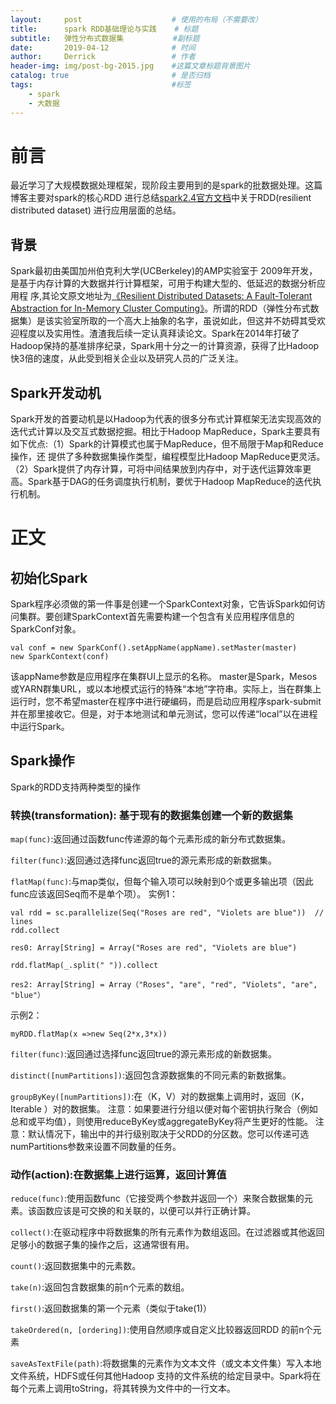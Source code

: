 ```yaml
---
layout:     post                    # 使用的布局（不需要改）
title:      spark RDD基础理论与实践    # 标题 
subtitle:   弹性分布式数据集           #副标题
date:       2019-04-12              # 时间
author:     Derrick                 # 作者
header-img: img/post-bg-2015.jpg    #这篇文章标题背景图片
catalog: true                       # 是否归档
tags:                               #标签
    - spark 
    - 大数据
---
```

# 前言
  最近学习了大规模数据处理框架，现阶段主要用到的是spark的批数据处理。这篇博客主要对spark的核心RDD
  进行总结[spark2.4官方文档](http://spark.apache.org/docs/latest)中关于RDD(resilient distributed dataset)
  进行应用层面的总结。
## 背景
  Spark最初由美国加州伯克利大学(UCBerkeley)的AMP实验室于 2009年开发，是基于内存计算的大数据并行计算框架，可用于构建大型的、低延迟的数据分析应用程   序,其论文原文地址为[《Resilient Distributed Datasets: A Fault-Tolerant Abstraction for In-Memory Cluster Computing》](https://www2.eecs.berkeley.edu/Pubs/TechRpts/2011/EECS-2011-82.pdf)。所谓的RDD（弹性分布式数据集）是该实验室所取的一个高大上抽象的名字，虽说如此，但这并不妨碍其受欢迎程度以及实用性。渣渣我后续一定认真拜读论文。Spark在2014年打破了Hadoop保持的基准排序纪录，Spark用十分之一的计算资源，获得了比Hadoop快3倍的速度，从此受到相关企业以及研究人员的广泛关注。
## Spark开发动机
  Spark开发的首要动机是以Hadoop为代表的很多分布式计算框架无法实现高效的迭代式计算以及交互式数据挖掘。相比于Hadoop MapReduce，Spark主要具有如下优点:（1）Spark的计算模式也属于MapReduce，但不局限于Map和Reduce操作，还 提供了多种数据集操作类型，编程模型比Hadoop MapReduce更灵活。（2）Spark提供了内存计算，可将中间结果放到内存中，对于迭代运算效率更高。Spark基于DAG的任务调度执行机制，要优于Hadoop MapReduce的迭代执行机制。
# 正文
## 初始化Spark
  Spark程序必须做的第一件事是创建一个SparkContext对象，它告诉Spark如何访问集群。要创建SparkContext首先需要构建一个包含有关应用程序信息的SparkConf对象。
  ```
  val conf = new SparkConf().setAppName(appName).setMaster(master)
  new SparkContext(conf)
  ```
  该appName参数是应用程序在集群UI上显示的名称。 master是Spark，Mesos或YARN群集URL，或以本地模式运行的特殊“本地”字符串。实际上，当在群集上运行时，您不希望master在程序中进行硬编码，而是启动应用程序spark-submit并在那里接收它。但是，对于本地测试和单元测试，您可以传递“local”以在进程中运行Spark。
## Spark操作
  Spark的RDD支持两种类型的操作
### 转换(transformation): 基于现有的数据集创建一个新的数据集
  `map(func)`:返回通过函数func传递源的每个元素形成的新分布式数据集。
  
  `filter(func)`:返回通过选择func返回true的源元素形成的新数据集。
  
  `flatMap(func)`:与map类似，但每个输入项可以映射到0个或更多输出项（因此func应该返回Seq而不是单个项）。
  实例1：
  ```
  val rdd = sc.parallelize(Seq("Roses are red", "Violets are blue"))  // lines
  rdd.collect
  ```
  ```
  res0: Array[String] = Array("Roses are red", "Violets are blue")
  ```
  ```
  rdd.flatMap(_.split(" ")).collect	
  ```
  ```
  res2: Array[String] = Array（"Roses", "are", "red", "Violets", "are", "blue"）
  ```
  示例2：
  ```
  myRDD.flatMap(x =>new Seq(2*x,3*x))
  ```
  
  `filter(func)`:返回通过选择func返回true的源元素形成的新数据集。
  
  `distinct([numPartitions])`:返回包含源数据集的不同元素的新数据集。
  
  `groupByKey([numPartitions])`:在（K，V）对的数据集上调用时，返回（K，Iterable <V>）对的数据集。
   注意：如果要进行分组以便对每个密钥执行聚合（例如总和或平均值），则使用reduceByKey或aggregateByKey将产生更好的性能。 
   注意：默认情况下，输出中的并行级别取决于父RDD的分区数。您可以传递可选numPartitions参数来设置不同数量的任务。
    
### 动作(action):在数据集上进行运算，返回计算值
  `reduce(func)`:使用函数func（它接受两个参数并返回一个）来聚合数据集的元素。该函数应该是可交换的和关联的，以便可以并行正确计算。
  
  `collect()`:在驱动程序中将数据集的所有元素作为数组返回。在过滤器或其他返回足够小的数据子集的操作之后，这通常很有用。
  
  `count()`:返回数据集中的元素数。
  
  `take(n)`:返回包含数据集的前n个元素的数组。
  
  `first()`:返回数据集的第一个元素（类似于take(1)）
  
  `takeOrdered(n, [ordering])`:使用自然顺序或自定义比较器返回RDD 的前n个元素
  
  `saveAsTextFile(path)`:将数据集的元素作为文本文件（或文本文件集）写入本地文件系统，HDFS或任何其他Hadoop
					 支持的文件系统的给定目录中。Spark将在每个元素上调用toString，将其转换为文件中的一行文本。                    
